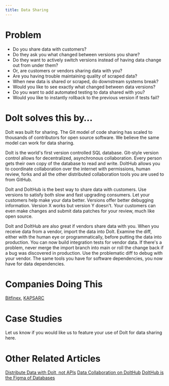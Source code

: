 ```yaml
---
title: Data Sharing
---
```


# Problem

* Do you share data with customers? 
* Do they ask you what changed between versions you share? 
* Do they want to actively switch versions instead of having data change out from under them? 
* Or, are customers or vendors sharing data with you? 
* Are you having trouble maintaining quality of scraped data?
* When new data is shared or scraped, do downstream systems break?
* Would you like to see exactly what changed between data versions?
* Do you want to add automated testing to data shared with you?
* Would you like to instantly rollback to the previous version if tests fail?

# Dolt solves this by…

Dolt was built for sharing. The Git model of code sharing has scaled to thousands of contributors for open source software. We believe the same model can work for data sharing. 

Dolt is the world's first version controlled SQL database. Git-style version control allows for decentralized, asynchronous collaboration. Every person gets their own copy of the database to read and write. DoltHub allows you to coordinate collaboration over the internet with permissions, human review, forks and all the other distributed collaboration tools you are used to from GitHub.

Dolt and DoltHub is the best way to share data with customers. Use versions to satisfy both slow and fast upgrading consumers. Let your customers help make your data better. Versions offer better debugging information. Version X works but version Y doesn't. Your customers can even make changes and submit data patches for your review, much like open source.

Dolt and DoltHub are also great if vendors share data with you. When you receive data from a vendor, import the data into Dolt. Examine the diff, either with the human eye or programmatically, before putting the data into production. You can now build integration tests for vendor data. If there's a problem, never merge the import branch into main or roll the change back if a bug was discovered in production. Use the problematic diff to debug with your vendor. The same tools you have for software dependencies, you now have for data dependencies.

# Companies Doing This

[Bitfinex](https://www.bitfinex.com/), [KAPSARC](https://www.kapsarc.org/)

# Case Studies

Let us know if you would like us to feature your use of Dolt for data sharing here.

# Other Related Articles

[Distribute Data with Dolt, not APIs](https://www.dolthub.com/blog/2020-05-18-distribute-dolt-not-api/)
[Data Collaboration on DoltHub](https://www.dolthub.com/blog/2020-10-05-data-collaboration-on-dolthub/)
[DoltHub is the Figma of Databases](https://www.dolthub.com/blog/2021-11-08-figma-of-databases/)